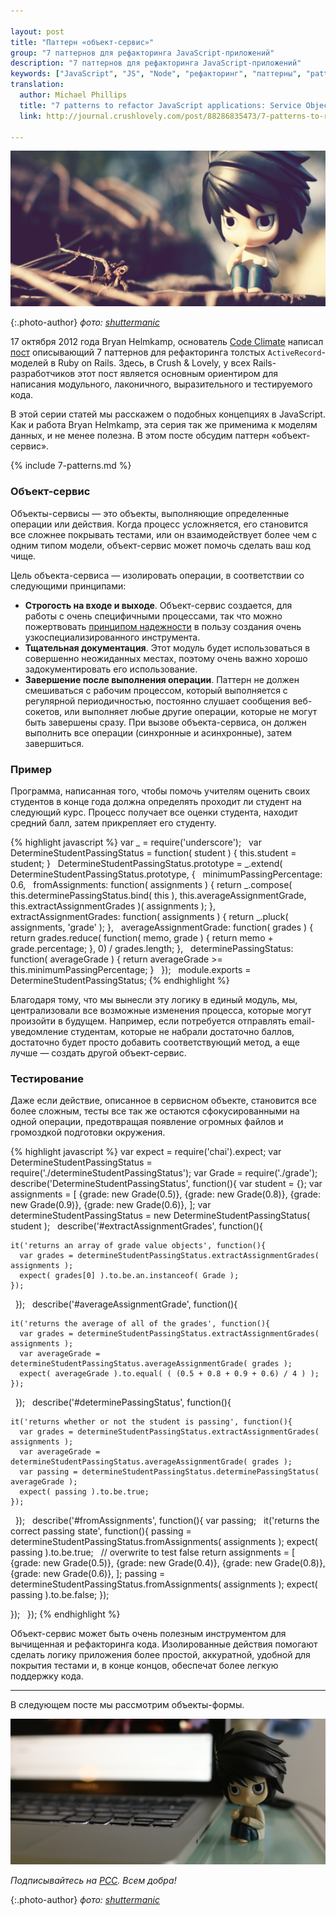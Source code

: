 ```yaml
---

layout: post
title: "Паттерн «объект-сервис»"
group: "7 паттернов для рефакторинга JavaScript-приложений"
description: "7 паттернов для рефакторинга JavaScript-приложений"
keywords: ["JavaScript", "JS", "Node", "рефакторинг", "паттерны", "patterns", "crushlovely"]
translation:
  author: Michael Phillips
  title: "7 patterns to refactor JavaScript applications: Service Objects"
  link: http://journal.crushlovely.com/post/88286835473/7-patterns-to-refactor-javascript-applications-service

---
```


![{{post.title}}](/assets/articles-assets/footer/l/l-3.jpg)

{:.photo-author}
_фото: [shuttermanic](https://www.flickr.com/photos/shuttermanic/)_

17 октября 2012 года Bryan Helmkamp, основатель [Code Climate][1] написал
[пост][2] описывающий 7 паттернов для рефакторинга толстых `ActiveRecord`-моделей
в Ruby on Rails. Здесь, в Crush & Lovely, у всех Rails-разработчиков этот пост
является основным ориентиром для написания модульного, лаконичного, выразительного
и тестируемого кода.

В этой серии статей мы расскажем о подобных концепциях в JavaScript. Как и работа
Bryan Helmkamp, эта серия так же применима к моделям данных, и не менее полезна.
В этом посте обсудим паттерн «объект-сервис».

[1]: https://codeclimate.com/
[2]: http://blog.codeclimate.com/blog/2012/10/17/7-ways-to-decompose-fat-activerecord-models/

{% include 7-patterns.md %}

### Объект-сервис

Объекты-сервисы — это объекты, выполняющие определенные операции или действия.
Когда процесс усложняется, его становится все сложнее покрывать тестами, или он
взаимодействует более чем с одним типом модели, объект-сервис может помочь
сделать ваш код чище.

Цель объекта-сервиса — изолировать операции, в соответствии со следующими принципами:

- **Строгость на входе и выходе**. Объект-сервис  создается, для работы  с очень
  специфичными процессами, так что можно пожертвовать [принципом надежности][3]
    в пользу создания очень узкоспециализированного инструмента.
- **Тщательная документация**. Этот модуль будет использоваться в совершенно
  неожиданных местах, поэтому очень важно хорошо задокументировать его использование.
- **Завершение после выполнения операции**. Паттерн не должен смешиваться
  с рабочим процессом, который выполняется с регулярной периодичностью, постоянно
  слушает сообщения веб-сокетов, или выполняет любые другие операции, которые
  не могут быть завершены сразу. При вызове объекта-сервиса, он должен выполнить
  все операции (синхронные и асинхронные), затем завершиться.

### Пример

Программа, написанная того, чтобы помочь учителям оценить своих студентов
в конце года должна определять проходит ли студент на следующий курс. Процесс
получает все оценки студента, находит средний балл, затем прикрепляет его студенту.

{% highlight javascript %}
var _ = require('underscore');
 
var DetermineStudentPassingStatus = function( student ) {
  this.student = student;
}
 
DetermineStudentPassingStatus.prototype = _.extend( DetermineStudentPassingStatus.prototype, {
 
  minimumPassingPercentage: 0.6,
 
  fromAssignments: function( assignments ) {
    return _.compose(
      this.determinePassingStatus.bind( this ),
      this.averageAssignmentGrade,
      this.extractAssignmentGrades
    )( assignments );
  },
 
  extractAssignmentGrades: function( assignments ) {
    return _.pluck( assignments, 'grade' );
  },
 
  averageAssignmentGrade: function( grades ) {
    return grades.reduce( function( memo, grade ) {
      return memo + grade.percentage;
    }, 0) / grades.length;
  },
 
  determinePassingStatus: function( averageGrade ) {
    return averageGrade >= this.minimumPassingPercentage;
  }
 
});
 
module.exports = DetermineStudentPassingStatus;
{% endhighlight %}

Благодаря тому, что мы вынесли эту логику в единый модуль, мы, централизовали
все возможные изменения процесса, которые могут произойти в будущем. Например,
если потребуется отправлять email-уведомление студентам, которые не набрали
достаточно баллов, достаточно будет просто добавить соответствующий метод,
а еще лучше — создать другой объект-сервис.

### Тестирование

Даже если действие, описанное в сервисном объекте, становится все более сложным,
тесты все так же остаются сфокусированными на одной операции, предотвращая
появление огромных файлов и громоздкой подготовки окружения.

{% highlight javascript %}
var expect = require('chai').expect;
var DetermineStudentPassingStatus = require('./determineStudentPassingStatus');
var Grade = require('./grade');
 
describe('DetermineStudentPassingStatus', function(){
  var student = {};
  var assignments = [
    {grade: new Grade(0.5)},
    {grade: new Grade(0.8)},
    {grade: new Grade(0.9)},
    {grade: new Grade(0.6)},
  ];
  var determineStudentPassingStatus = new DetermineStudentPassingStatus( student );
 
  describe('#extractAssignmentGrades', function(){

    it('returns an array of grade value objects', function(){
      var grades = determineStudentPassingStatus.extractAssignmentGrades( assignments );
      expect( grades[0] ).to.be.an.instanceof( Grade );
    });
 
  });
 
  describe('#averageAssignmentGrade', function(){

    it('returns the average of all of the grades', function(){
      var grades = determineStudentPassingStatus.extractAssignmentGrades( assignments );
      var averageGrade = determineStudentPassingStatus.averageAssignmentGrade( grades );
      expect( averageGrade ).to.equal( ( (0.5 + 0.8 + 0.9 + 0.6) / 4 ) );
    });
 
  });
 
  describe('#determinePassingStatus', function(){

    it('returns whether or not the student is passing', function(){
      var grades = determineStudentPassingStatus.extractAssignmentGrades( assignments );
      var averageGrade = determineStudentPassingStatus.averageAssignmentGrade( grades );
      var passing = determineStudentPassingStatus.determinePassingStatus( averageGrade );
      expect( passing ).to.be.true;
    });
 
  });
 
  describe('#fromAssignments', function(){
    var passing;
 
    it('returns the correct passing state', function(){
      passing = determineStudentPassingStatus.fromAssignments( assignments );
      expect( passing ).to.be.true;
 
      // overwrite to test false return
      assignments = [
        {grade: new Grade(0.5)},
        {grade: new Grade(0.4)},
        {grade: new Grade(0.8)},
        {grade: new Grade(0.6)},
      ];
      passing = determineStudentPassingStatus.fromAssignments( assignments );
      expect( passing ).to.be.false;
    });

  });
 
});
{% endhighlight %}

Объект-сервис может быть очень полезным инструментом для вычищенная и
рефакторинга кода. Изолированные действия помогают сделать логику приложения
более простой, аккуратной, удобной для покрытия тестами и, в конце концов,
обеспечат более легкую поддержку кода.

[3]: http://en.wikipedia.org/wiki/Robustness_principle

* * * * *

В следующем посте мы рассмотрим объекты-формы.

![{{post.title}}](/assets/articles-assets/footer/l/l-4.jpg)

_Подписывайтесь на [РСС](http://feeds.feedburner.com/anton-shuvalov/FJHar).
Всем добра!_

{:.photo-author}
_фото: [shuttermanic](https://www.flickr.com/photos/shuttermanic/)_
